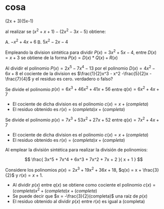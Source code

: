 # cosa

(2x + 3)(5x-1)

al realizar se $(x^2+x+1)-(2x^2-3x-5)$ obtiene:

A.
$-x^2+4x+6$
B.
$5x^2-2x-4$

Empleando la division sintética para dividir $P(x) = 3x^2 + 5x - 4$, entre $D(x) = x + 3$ se obtiene de la forma $P(x) = D(x) * Q(x) + R(x)$

Al dividir el polinomio $P(x) = 2x^5 - 7x^4 - 13$ por el polinomio $D(x) = 4x^2 - 6x + 8$ el cociente de la division es $\frac{1}{2}x^3 - x^2 -\frac{5}{2}x - \frac{7}{4}$ y el residuo es cero. verdadero o falso?

Se divide el polinomio $p(x) = 6x^3 + 46x^2 + 41x + 56$ entre $q(x) = 6x^2 + 4x + 7$

- El cociente de dicha division es el polinomio $c(x) = x + (completa)$
- El residuo obtenido es $r(x) = (completa)x+(completa)$

Se divide el polinomio $p(x) = 7x^3 + 53x^2 + 27x + 52$ entre $q(x) = 7x^2 + 4x + 7$

- El cociente de dicha division es el polinomio $c(x) = x + (completa)$
- El residuo obtenido es $r(x) = (completa)x+(completa)$

Al emplear la división sintética para realizar la división de polinomios:

$$
\frac{
    3x^5 + 7x^4 + 6x^3 + 7x^2 + 7x + 2
}{
    x + 1
}
$$

Considere los polinomios $p(x) = 2x^3 + 19x^2 + 36x + 18$, $q(x) = x + \frac{3}{2}$ y $r(x) = x + 1$.

- Al dividir $p(x)$ entre $q(x)$ se obtiene como cociente el polinomio $c(x) = (completa)x^2 + (completa)x + (completa)$
- Se puede decir que $x = -\frac{3}{2}(completa)$ una raíz de $p(x)$
- El residuo obtenido al dividir $p(x)$ entre $r(x)$ es igual a (completa)

